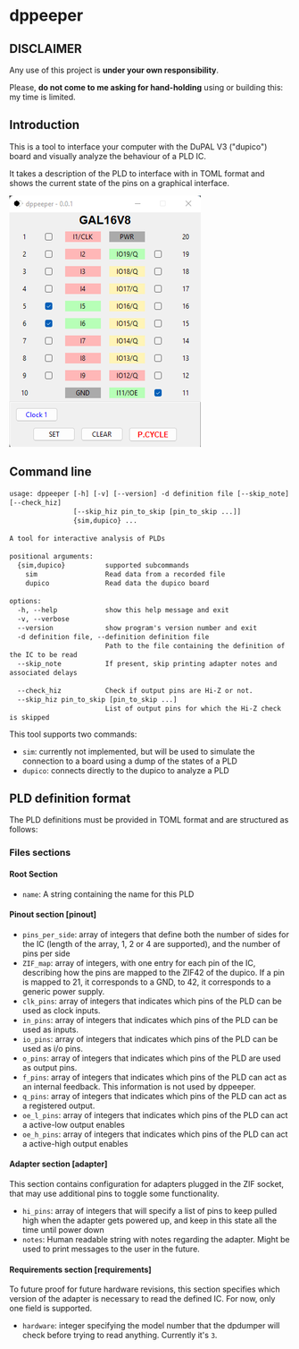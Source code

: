 # dppeeper

## DISCLAIMER

Any use of this project is **under your own responsibility**.

Please, **do not come to me asking for hand-holding** using or building this: my time is limited.

## Introduction

This is a tool to interface your computer with the DuPAL V3 ("dupico") board and visually analyze the behaviour of a PLD IC.

It takes a description of the PLD to interface with in TOML format and shows the current state of the pins on a graphical interface.

![Interface screenshot](pics/interface.png)

## Command line

```
usage: dppeeper [-h] [-v] [--version] -d definition file [--skip_note] [--check_hiz]
                [--skip_hiz pin_to_skip [pin_to_skip ...]]
                {sim,dupico} ...

A tool for interactive analysis of PLDs

positional arguments:
  {sim,dupico}          supported subcommands
    sim                 Read data from a recorded file
    dupico              Read data the dupico board

options:
  -h, --help            show this help message and exit
  -v, --verbose
  --version             show program's version number and exit
  -d definition file, --definition definition file
                        Path to the file containing the definition of the IC to be read
  --skip_note           If present, skip printing adapter notes and associated delays

  --check_hiz           Check if output pins are Hi-Z or not.
  --skip_hiz pin_to_skip [pin_to_skip ...]
                        List of output pins for which the Hi-Z check is skipped
```

This tool supports two commands:

- `sim`: currently not implemented, but will be used to simulate the connection to a board using a dump of the states of a PLD
- `dupico`: connects directly to the dupico to analyze a PLD

## PLD definition format

The PLD definitions must be provided in TOML format and are structured as follows:

### Files sections

#### Root Section
- `name`: A string containing the name for this PLD

#### Pinout section \[pinout\]
- `pins_per_side`: array of integers that define both the number of sides for the IC (length of the array, 1, 2 or 4 are supported), and the number of pins per side
- `ZIF_map`: array of integers, with one entry for each pin of the IC, describing how the pins are mapped to the ZIF42 of the dupico. If a pin is mapped to 21, it corresponds to a GND, to 42, it corresponds to a generic power supply.
- `clk_pins`: array of integers that indicates which pins of the PLD can be used as clock inputs.
- `in_pins`: array of integers that indicates which pins of the PLD can be used as inputs.
- `io_pins`: array of integers that indicates which pins of the PLD can be used as i/o pins.
- `o_pins`: array of integers that indicates which pins of the PLD are used as output pins.
- `f_pins`: array of integers that indicates which pins of the PLD can act as an internal feedback. This information is not used by dppeeper.
- `q_pins`: array of integers that indicates which pins of the PLD can act as a registered output.
- `oe_l_pins`: array of integers that indicates which pins of the PLD can act a active-low output enables
- `oe_h_pins`: array of integers that indicates which pins of the PLD can act a active-high output enables

#### Adapter section \[adapter\]
This section contains configuration for adapters plugged in the ZIF socket, that may use additional pins to toggle some functionality.

- `hi_pins`: array of integers that will specify a list of pins to keep pulled high when the adapter gets powered up, and keep in this state all the time until power down
- `notes`: Human readable string with notes regarding the adapter. Might be used to print messages to the user in the future.

#### Requirements section \[requirements\]
To future proof for future hardware revisions, this section specifies which version of the adapter is necessary to read the defined IC. For now, only one field is supported.

- `hardware`: integer specifying the model number that the dpdumper will check before trying to read anything. Currently it's `3`.
